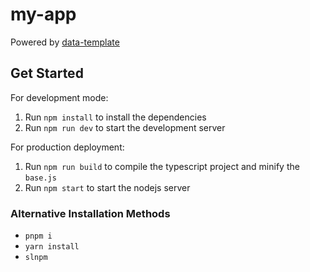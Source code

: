 # my-app

Powered by [data-template](https://github.com/beenotung/data-template)

## Get Started

For development mode:

1. Run `npm install` to install the dependencies
2. Run `npm run dev` to start the development server

For production deployment:

1. Run `npm run build` to compile the typescript project and minify the `base.js`
2. Run `npm start` to start the nodejs server

### Alternative Installation Methods
- `pnpm i`
- `yarn install`
- `slnpm`
